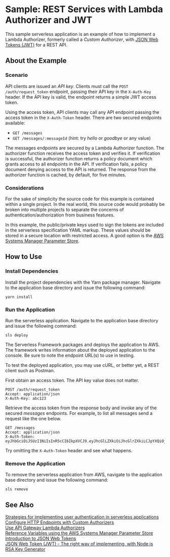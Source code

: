 # Sample: REST Services with Lambda Authorizer and JWT

This sample serverless application is an example of how to implement a Lambda Authorizer, formerly called a *Custom Authorizer*, with [JSON Web Tokens (JWT)][auth0-jwt-intro] for a REST API.

## About the Example

### Scenario

API clients are issued an _API key_. Clients must call the `POST /auth/request_token` endpoint, passing their API key in the `X-Auth-Key` header. If the API key is valid, the endpoint returns a simple JWT access token.

Using the access token, API clients may call any API endpoint passing the access token in the `X-Auth-Token` header. There are two secured endpoints available:
- `GET /messages`
- `GET /messages/:messageId` (hint: try _hello_ or _goodbye_ or any value)

The messages endpoints are secured by a Lambda Authorizer function. The authorizer function receives the access token and verifies it. If verification is successful, the authorizer function returns a policy document which grants access to all endpoints in the API. If verification fails, a policy document denying access to the API is returned. The response from the authorizer function is cached, by default, for five minutes.

### Considerations

For the sake of simplicity the source code for this example is contained within a single project. In the real world, this source code would probably be broken into multiple projects to separate the concerns of authentication/authorization from business features.

In this example, the public/private keys used to sign the tokens are included in the serverless specification YAML markup. These values should be stored in a secure location with restricted access. A good option is the [AWS Systems Manager Parameter Store][aws-ssm-param].

## How to Use

### Install Dependencies

Install the project dependencies with the Yarn package manager. Navigate to the application base directory and issue the following command:

```
yarn install
```

### Run the Application

Run the serverless application. Navigate to the application base directory and issue the following command:

```
sls deploy
```

The Serverless Framework packages and deploys the application to AWS. The framework writes information about the deployed application to the console. Be sure to note the endpoint URL(s) to use in testing.

To test the deployed application, you may use cURL, or better yet, a REST client such as Postman.

First obtain an access token. The API key value does not matter.

```
POST /auth/request_token
Accept: application/json
X-Auth-Key: abc123
```

Retrieve the access token from the response body and invoke any of the secured *messages* endpoints. For example, to list all messages send a request like the one below.

```
GET /messages
Accept: application/json
X-Auth-Token: eyJhbGciOiJSUzI1NiIsInR5cCI6IkpXVCJ9.eyJhcGlLZXkiOiJhcGlrZXkiLCJpYXQiOjE1
```

Try omitting the `X-Auth-Token` header and see what happens.

### Remove the Application

To remove the serverless application from AWS, navigate to the application base directory and issue the following command:

```
sls remove
```

## See Also
[Strategies for implementing user authentication in serverless applications][sls-authn]  
[Configure HTTP Endpoints with Custom Authorizers](https://serverless.com/framework/docs/providers/aws/events/apigateway#http-endpoints-with-custom-authorizers "API Gateway Events with Lambda Authorizers | Serverless Docs")  
[Use API Gateway Lambda Authorizers](https://docs.aws.amazon.com/apigateway/latest/developerguide/apigateway-use-lambda-authorizer.html "Use API Gateway Lambda Authorizers | AWS Docs")  
[Reference Variables using the AWS Systems Manager Parameter Store][aws-ssm-param]  
[Introduction to JSON Web Tokens][auth0-jwt-intro]  
[JSON Web Token (JWT) - The right way of implementing, with Node.js][jwt-right-way]  
[RSA Key Generator](http://travistidwell.com/jsencrypt/demo/ "RSA Key Generator | Travis Tidwell")  

[sls-authn]: https://serverless.com/blog/strategies-implementing-user-authentication-serverless-applications/ "AuthN Strategies | Serverless Blog"
[aws-ssm-param]: https://serverless.com/framework/docs/providers/aws/guide/variables#reference-variables-using-the-ssm-parameter-store "Reference Variables using the SSM Parameter Store | Serverless Docs"
[jwt-right-way]: https://medium.com/@siddharthac6/json-web-token-jwt-the-right-way-of-implementing-with-node-js-65b8915d550e "JSON Web Tokens with Node.js | Medium"
[auth0-jwt-intro]: https://jwt.io/introduction/ "Introduction to JSON Web Tokens | JWT.io"